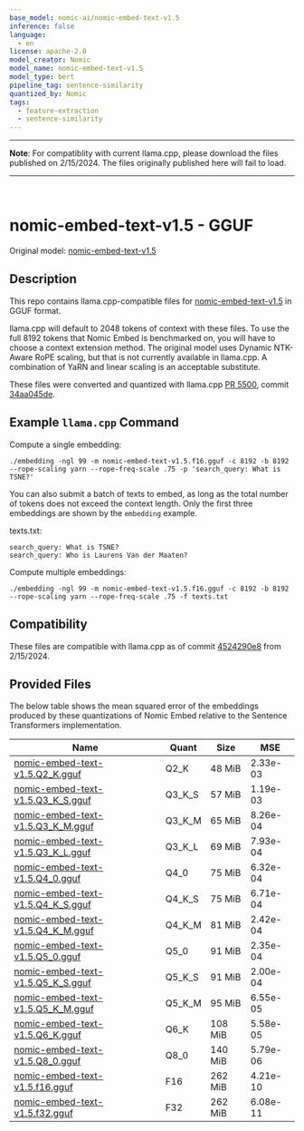 ```yaml
---
base_model: nomic-ai/nomic-embed-text-v1.5
inference: false
language:
  - en
license: apache-2.0
model_creator: Nomic
model_name: nomic-embed-text-v1.5
model_type: bert
pipeline_tag: sentence-similarity
quantized_by: Nomic
tags:
  - feature-extraction
  - sentence-similarity
---
```


***
**Note**: For compatiblity with current llama.cpp, please download the files published on 2/15/2024. The files originally published here will fail to load.
***

<br/>

# nomic-embed-text-v1.5 - GGUF

Original model: [nomic-embed-text-v1.5](https://huggingface.co/nomic-ai/nomic-embed-text-v1.5)


## Description

This repo contains llama.cpp-compatible files for [nomic-embed-text-v1.5](https://huggingface.co/nomic-ai/nomic-embed-text-v1.5) in GGUF format.

llama.cpp will default to 2048 tokens of context with these files. To use the full 8192 tokens that Nomic Embed is benchmarked on, you will have to choose a context extension method. The original model uses Dynamic NTK-Aware RoPE scaling, but that is not currently available in llama.cpp. A combination of YaRN and linear scaling is an acceptable substitute.

These files were converted and quantized with llama.cpp [PR 5500](https://github.com/ggerganov/llama.cpp/pull/5500), commit [34aa045de](https://github.com/ggerganov/llama.cpp/pull/5500/commits/34aa045de44271ff7ad42858c75739303b8dc6eb).

## Example `llama.cpp` Command

Compute a single embedding:
```shell
./embedding -ngl 99 -m nomic-embed-text-v1.5.f16.gguf -c 8192 -b 8192 --rope-scaling yarn --rope-freq-scale .75 -p 'search_query: What is TSNE?'
```

You can also submit a batch of texts to embed, as long as the total number of tokens does not exceed the context length. Only the first three embeddings are shown by the `embedding` example.

texts.txt:
```
search_query: What is TSNE?
search_query: Who is Laurens Van der Maaten?
```

Compute multiple embeddings:
```shell
./embedding -ngl 99 -m nomic-embed-text-v1.5.f16.gguf -c 8192 -b 8192 --rope-scaling yarn --rope-freq-scale .75 -f texts.txt
```


## Compatibility

These files are compatible with llama.cpp as of commit [4524290e8](https://github.com/ggerganov/llama.cpp/commit/4524290e87b8e107cc2b56e1251751546f4b9051) from 2/15/2024.


## Provided Files

The below table shows the mean squared error of the embeddings produced by these quantizations of Nomic Embed relative to the Sentence Transformers implementation.

Name | Quant | Size | MSE 
-----|-------|------|-----
[nomic-embed-text-v1.5.Q2\_K.gguf](https://huggingface.co/nomic-ai/nomic-embed-text-v1.5-GGUF/blob/main/nomic-embed-text-v1.5.Q2_K.gguf) | Q2\_K | 48 MiB | 2.33e-03
[nomic-embed-text-v1.5.Q3\_K\_S.gguf](https://huggingface.co/nomic-ai/nomic-embed-text-v1.5-GGUF/blob/main/nomic-embed-text-v1.5.Q3_K_S.gguf) | Q3\_K\_S | 57 MiB | 1.19e-03
[nomic-embed-text-v1.5.Q3\_K\_M.gguf](https://huggingface.co/nomic-ai/nomic-embed-text-v1.5-GGUF/blob/main/nomic-embed-text-v1.5.Q3_K_M.gguf) | Q3\_K\_M | 65 MiB | 8.26e-04
[nomic-embed-text-v1.5.Q3\_K\_L.gguf](https://huggingface.co/nomic-ai/nomic-embed-text-v1.5-GGUF/blob/main/nomic-embed-text-v1.5.Q3_K_L.gguf) | Q3\_K\_L | 69 MiB | 7.93e-04
[nomic-embed-text-v1.5.Q4\_0.gguf](https://huggingface.co/nomic-ai/nomic-embed-text-v1.5-GGUF/blob/main/nomic-embed-text-v1.5.Q4_0.gguf) | Q4\_0 | 75 MiB | 6.32e-04
[nomic-embed-text-v1.5.Q4\_K\_S.gguf](https://huggingface.co/nomic-ai/nomic-embed-text-v1.5-GGUF/blob/main/nomic-embed-text-v1.5.Q4_K_S.gguf) | Q4\_K\_S | 75 MiB | 6.71e-04
[nomic-embed-text-v1.5.Q4\_K\_M.gguf](https://huggingface.co/nomic-ai/nomic-embed-text-v1.5-GGUF/blob/main/nomic-embed-text-v1.5.Q4_K_M.gguf) | Q4\_K\_M | 81 MiB | 2.42e-04
[nomic-embed-text-v1.5.Q5\_0.gguf](https://huggingface.co/nomic-ai/nomic-embed-text-v1.5-GGUF/blob/main/nomic-embed-text-v1.5.Q5_0.gguf) | Q5\_0 | 91 MiB | 2.35e-04
[nomic-embed-text-v1.5.Q5\_K\_S.gguf](https://huggingface.co/nomic-ai/nomic-embed-text-v1.5-GGUF/blob/main/nomic-embed-text-v1.5.Q5_K_S.gguf) | Q5\_K\_S | 91 MiB | 2.00e-04
[nomic-embed-text-v1.5.Q5\_K\_M.gguf](https://huggingface.co/nomic-ai/nomic-embed-text-v1.5-GGUF/blob/main/nomic-embed-text-v1.5.Q5_K_M.gguf) | Q5\_K\_M | 95 MiB | 6.55e-05
[nomic-embed-text-v1.5.Q6\_K.gguf](https://huggingface.co/nomic-ai/nomic-embed-text-v1.5-GGUF/blob/main/nomic-embed-text-v1.5.Q6_K.gguf) | Q6\_K | 108 MiB | 5.58e-05
[nomic-embed-text-v1.5.Q8\_0.gguf](https://huggingface.co/nomic-ai/nomic-embed-text-v1.5-GGUF/blob/main/nomic-embed-text-v1.5.Q8_0.gguf) | Q8\_0 | 140 MiB | 5.79e-06
[nomic-embed-text-v1.5.f16.gguf](https://huggingface.co/nomic-ai/nomic-embed-text-v1.5-GGUF/blob/main/nomic-embed-text-v1.5.f16.gguf) | F16 | 262 MiB | 4.21e-10
[nomic-embed-text-v1.5.f32.gguf](https://huggingface.co/nomic-ai/nomic-embed-text-v1.5-GGUF/blob/main/nomic-embed-text-v1.5.f32.gguf) | F32 | 262 MiB | 6.08e-11
